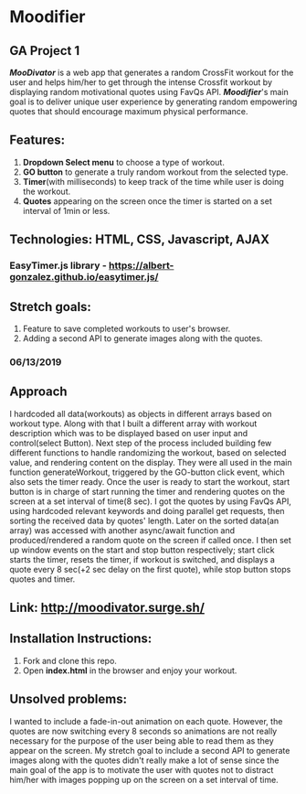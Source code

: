 # Moodifier
## GA Project 1

**_MooDivator_** is a web app that generates a random CrossFit workout for the user and helps him/her to get through the intense Crossfit workout by displaying random motivational quotes using FavQs API. **_Moodifier_**'s main goal is to deliver unique user experience by generating  random empowering quotes that should encourage maximum physical performance.

## Features: 
1. **Dropdown Select menu** to choose a type of workout.
2. **GO button** to generate a truly random workout from the selected type.
3. **Timer**(with milliseconds) to keep track of the time while user is doing the workout.
4. **Quotes** appearing on the screen once the timer is started on a set interval of 1min or less.

## Technologies: HTML, CSS, Javascript, AJAX
### EasyTimer.js library - https://albert-gonzalez.github.io/easytimer.js/ 


## Stretch goals: 
1. Feature to save completed workouts to user's browser.
2. Adding a second API to generate images along with the quotes.

### 06/13/2019 

## Approach 
I hardcoded all data(workouts) as objects in different arrays based on workout type. Along with that I built a different array with workout description which was to be displayed based on user input and control(select Button). Next step of the process included building few different functions to handle randomizing the workout, based on selected value, and rendering content on the display. They were all used in the main function generateWorkout, triggered by the GO-button click event, which also sets the timer ready. Once the user is ready to start the workout, start button is in charge of start running the timer and rendering quotes on the screen at a set interval of time(8 sec). I got the quotes by using FavQs API, using hardcoded relevant keywords and doing parallel get requests, then sorting the received data by quotes' length. Later on the sorted data(an array) was accessed with another async/await function and produced/rendered a random quote on the screen if called once. I then set up window events on the start and stop button respectively; start click starts the timer, resets the timer, if workout is switched, and displays a quote every 8 sec(+2 sec delay on the first quote), while stop button stops quotes and timer.

## Link: http://moodivator.surge.sh/

## Installation Instructions: 
1. Fork and clone this repo.
2. Open **index.html** in the browser and enjoy your workout.

## Unsolved problems:
I wanted to include a fade-in-out animation on each quote. However, the quotes are now switching every 8 seconds so animations are not really necessary for the purpose of the user being able to read them as they appear on the screen.
My stretch goal to include a second API to generate images along with the quotes didn't really make a lot of sense since the main goal of the app is to motivate the user with quotes not to distract him/her with images popping up on the screen on a set interval of time. 
